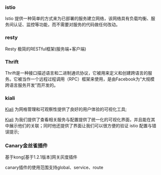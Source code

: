### istio

Istio 提供一种简单的方式来为已部署的服务建立网络，该网络具有负载均衡、服务间认证、监控等功能，而不需要对服务的代码做任何改动。

### resty

Resty 极简的RESTful框架(服务端+客户端)

### Thrift

Thrift是一种接口描述语言和二进制通讯协议，它被用来定义和创建跨语言的服务。它被当作一个远程过程调用（RPC）框架来使用，是由Facebook为“大规模跨语言服务开发”而开发的。

### kiali

[Kiali](https://link.zhihu.com/?target=http%3A//www.kiali.io/) 为网格管理和可观察性提供了良好的用户体验的可视化工具;

[Kiali](https://link.zhihu.com/?target=http%3A//www.kiali.io/) 为我们提供了查看相关服务与配置提供了统一化的可视化界面，并且能在其中展示他们的关联；同时他还提供了界面让我们可以很方便的验证 istio 配置与错误提示;

### Canary金丝雀插件

基于kong[基于1.2.1版本]网关灰度插件

canary插件的使用范围支持global、service、route